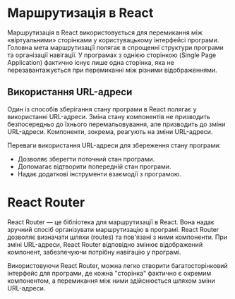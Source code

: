 # Маршрутизація в React

Маршрутизація в React використовується для перемикання між «віртуальними» сторінками у користувацькому інтерфейсі програми. Головна мета маршрутизації полягає в спрощенні структури програми та організації навігації. У програмах з однією сторінкою (Single Page Application) фактично існує лише одна сторінка, яка не перезавантажується при перемиканні між різними відображеннями.

## Використання URL-адреси

Один із способів зберігання стану програми в React полягає у використанні URL-адреси. Зміна стану компонентів не призводить безпосередньо до їхнього перемальовування, але призводить до зміни URL-адреси. Компоненти, зокрема, реагують на зміни URL-адреси.

Переваги використання URL-адреси для збереження стану програми:

-   Дозволяє зберегти поточний стан програми.
-   Допомагає відтворити попередній стан програми.
-   Надає додаткові інструменти взаємодії з програмою.

# React Router

React Router — це бібліотека для маршрутизації в React. Вона надає зручний спосіб організувати маршрутизацію в програмі. React Router дозволяє визначати шляхи (routes) та пов'язані з ними компоненти. При зміні URL-адреси, React Router відповідно змінює відображений компонент, забезпечуючи потрібну навігацію у програмі.

Використовуючи React Router, можна легко створити багатосторінковий інтерфейс для програми, де кожна "сторінка" фактично є окремим компонентом, а перемикання між ними здійснюється шляхом зміни URL-адреси.
